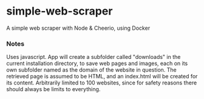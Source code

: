 # simple-web-scraper
A simple web scraper with Node &amp; Cheerio, using Docker

### Notes
Uses javascript.
App will create a subfolder called "downloads" in the current installation directory, to save web pages and images, each on its own subfolder named as the domain of the website in question.
The retrieved page is assumed to be HTML, and an index.html will be created for its content.
Arbitrarily limited to 100 websites, since for safety reasons there should always be limits to everything.



